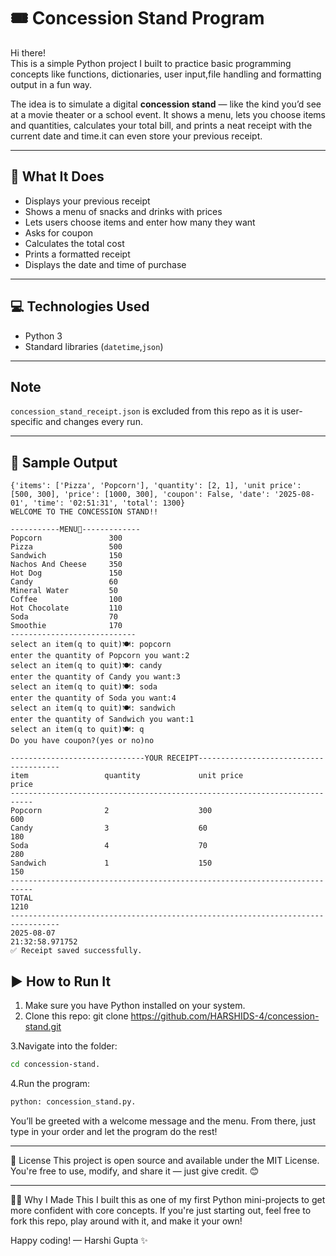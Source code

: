 # 🎟️ Concession Stand Program

Hi there!   
This is a simple Python project I built to practice basic programming concepts like functions, dictionaries, user input,file handling and formatting output in a fun way.

The idea is to simulate a digital **concession stand** — like the kind you’d see at a movie theater or a school event. It shows a menu, lets you choose items and quantities, calculates your total bill, and prints a neat receipt with the current date and time.it can even store your previous receipt.

---

## 🧾 What It Does

- Displays your previous receipt
- Shows a menu of snacks and drinks with prices
- Lets users choose items and enter how many they want
- Asks for coupon
- Calculates the total cost
- Prints a formatted receipt 
- Displays the date and time of purchase

--- 

## 💻 Technologies Used

- Python 3
- Standard libraries (`datetime`,`json`)

---

## Note
`concession_stand_receipt.json` is excluded from this repo as it is user-specific and changes every run.

---

## 🧾 Sample Output
```
{'items': ['Pizza', 'Popcorn'], 'quantity': [2, 1], 'unit price': [500, 300], 'price': [1000, 300], 'coupon': False, 'date': '2025-08-01', 'time': '02:51:31', 'total': 1300}
WELCOME TO THE CONCESSION STAND!!

-----------MENU📜-------------   
Popcorn               300        
Pizza                 500        
Sandwich              150
Nachos And Cheese     350
Hot Dog               150
Candy                 60
Mineral Water         50
Coffee                100
Hot Chocolate         110
Soda                  70
Smoothie              170
----------------------------
select an item(q to quit)🍽: popcorn
enter the quantity of Popcorn you want:2
select an item(q to quit)🍽: candy
enter the quantity of Candy you want:3
select an item(q to quit)🍽: soda
enter the quantity of Soda you want:4
select an item(q to quit)🍽: sandwich
enter the quantity of Sandwich you want:1
select an item(q to quit)🍽: q
Do you have coupon?(yes or no)no

------------------------------YOUR RECEIPT---------------------------------------
item                 quantity             unit price                price        
---------------------------------------------------------------------------      
Popcorn              2                    300                         600        
Candy                3                    60                          180        
Soda                 4                    70                          280        
Sandwich             1                    150                         150        
---------------------------------------------------------------------------      
TOTAL                                                              1210
---------------------------------------------------------------------------------
2025-08-07
21:32:58.971752
✅ Receipt saved successfully.
```

## ▶️ How to Run It

1. Make sure you have Python installed on your system.
2. Clone this repo:
   git clone https://github.com/HARSHIDS-4/concession-stand.git
   
3.Navigate into the folder:
  ```bash
  cd concession-stand.
  ```
  
4.Run the program:
  ```bash
  python: concession_stand.py.
  ```
  
You’ll be greeted with a welcome message and the menu. From there, just type in your order and let the program do the rest!

---

📄 License
This project is open source and available under the MIT License.
You're free to use, modify, and share it — just give credit. 😊

---

🙋‍♀️ Why I Made This
I built this as one of my first Python mini-projects to get more confident with core concepts. If you're just starting out, feel free to fork this repo, play around with it, and make it your own!

Happy coding!
— Harshi Gupta ✨